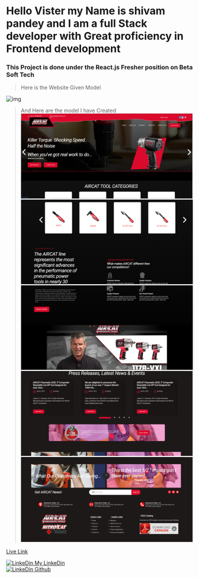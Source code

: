 # Hello Vister my Name is shivam pandey and I am a full Stack developer with Great proficiency in Frontend development

### This Project is done under the React.js Fresher position on Beta Soft Tech

> Here is the Website Given Model

![img](./src/img/custerom.png)

> And Here are the model I have Created
> ![img](./src/img/Websiteimages/1.PNG) ![img](./src/img/Websiteimages/2.PNG) ![img](./src/img/Websiteimages/3.PNG) ![img](./src/img/Websiteimages/4.PNG) ![img](./src/img/Websiteimages/5.PNG)

[Live Link](https://beta-softtech.vercel.app/)

<a href="https://www.linkedin.com/in/shivam-pandey-858772207/">
 <img src="https://cdn-icons-png.flaticon.com/16/174/174857.png" alt="LinkeDin"/>
 My LinkeDin
</a>
<br/>
<a href="https://github.com/Shivampandey9540">
 <img src="https://cdn-icons-png.flaticon.com/16/733/733553.png" alt="LinkeDin"/>
Github
</a>
